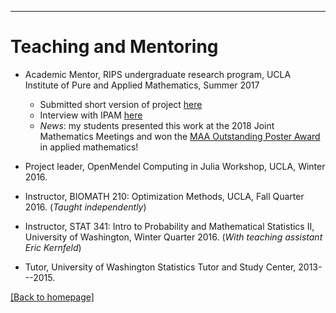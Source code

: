 ---
# [](#header-1)Teaching and Mentoring

* Academic Mentor, RIPS undergraduate research program, UCLA Institute of Pure and Applied Mathematics, Summer 2017
	* Submitted short version of project [here](https://jasonxu90.github.io/files/ipam.pdf)
	* Interview with IPAM [here](http://www.ipam.ucla.edu/interviews/5288/)
	* _News_: my students presented this work at the 2018 Joint Mathematics Meetings and won the [MAA Outstanding Poster Award](https://www.maa.org/sites/default/files/Programs/WelcomeLetterJMM2018.docx.pdf) in applied mathematics!


* Project leader, OpenMendel Computing in Julia Workshop, UCLA, Winter 2016.

* Instructor, BIOMATH 210: Optimization Methods, UCLA, Fall Quarter 2016. (_Taught independently_)

* Instructor, STAT 341: Intro to Probability and Mathematical Statistics II, University of Washington, Winter Quarter 2016. (_With teaching assistant Eric Kernfeld_)

* Tutor, University of Washington Statistics Tutor and Study Center, 2013---2015.

[ [Back to homepage] ](./)
